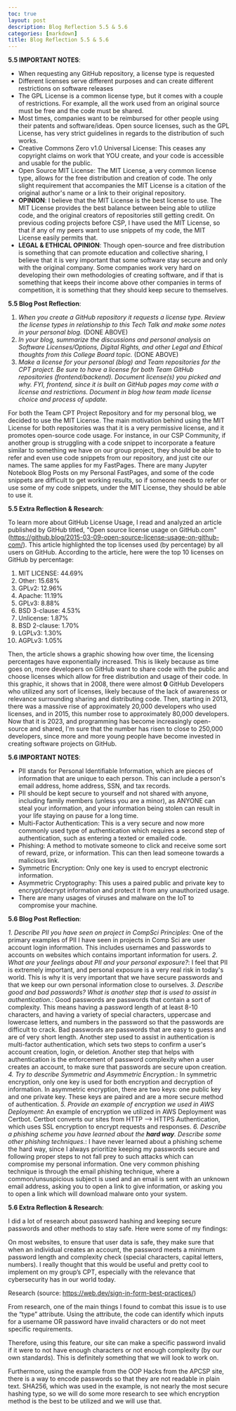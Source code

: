```yaml
---
toc: true
layout: post
description: Blog Reflection 5.5 & 5.6
categories: [markdown]
title: Blog Reflection 5.5 & 5.6
---
```




**5.5 IMPORTANT NOTES**:

- When requesting any GitHub repository, a license type is requested
- Different licenses serve different purposes and can create different restrictions on software releases
- The GPL License is a common license type, but it comes with a couple of restrictions. For example, all the work used from an original source must be free and the code must be shared.
- Most times, companies want to be reimbursed for other people using their patents and software/ideas. Open source licenses, such as the GPL License, has very strict guidelines in regards to the distribution of such works.
- Creative Commons Zero v1.0 Universal License: This ceases any copyright claims on work that YOU create, and your code is accessible and usable for the public.
- Open Source MIT License: The MIT License, a very common license type, allows for the free distribution and creation of code. The only slight requirement that accompanies the MIT License is a citation of the original author's name or a link to their original repository. 
- **OPINION**: I believe that the MIT License is the best license to use. The MIT License provides the best balance between being able to utilize code, and the original creators of repositories still getting credit. On previous coding projects before CSP, I have used the MIT License, so that if any of my peers want to use snippets of my code, the MIT License easily permits that. 
- **LEGAL & ETHICAL OPINION**: Though open-source and free distribution is something that can promote education and collective sharing, I believe that it is very important that some software stay secure and only with the original company. Some companies work very hard on developing their own methodologies of creating software, and if that is something that keeps their income above other companies in terms of competition, it is something that they should keep secure to themselves. 

**5.5 Blog Post Reflection**:

1. *When you create a GitHub repository it requests a license type. Review the license types in relationship to this Tech Talk and make some notes in your personal blog.* (DONE ABOVE)
2. *In your blog, summarize the discussions and personal analysis on Software Licenses/Options, Digital Rights, and other Legal and Ethical thoughts from this College Board topic.* (DONE ABOVE)
3. *Make a license for your personal (blog) and Team repositories for the CPT project. Be sure to have a license for both Team GitHub repositories (frontend/backend). Document license(s) you picked and why. FYI, frontend, since it is built on GitHub pages may come with a license and restrictions. Document in blog how team made license choice and process of update.*

For both the Team CPT Project Repository and for my personal blog, we decided to use the MIT License. The main motivation behind using the MIT License for both repositories was that it is a very permissive license, and it promotes open-source code usage. For instance, in our CSP Community, if another group is struggling with a code snippet to incorporate a feature similar to something we have on our group project, they should be able to refer and even use code snippets from our repository, and just cite our names. The same applies for my FastPages. There are many Jupyter Notebook Blog Posts on my Personal FastPages, and some of the code snippets are difficult to get working results, so if someone needs to refer or use some of my code snippets, under the MIT License, they should be able to use it.



**5.5 Extra Reflection & Research**:

To learn more about GitHub License Usage, I read and analyzed an article published by GitHub titled, "Open source license usage on GitHub.com" (https://github.blog/2015-03-09-open-source-license-usage-on-github-com/). This article highlighted the top licenses used (by percentage) by all users on GitHub. According to the article, here were the top 10 licenses on GitHub by percentage:

1. MIT LICENSE: 44.69%
2. Other: 15.68%
3. GPLv2: 12.96%
4. Apache: 11.19%
5. GPLv3: 8.88%
6. BSD 3-clause: 4.53%
7. Unlicense: 1.87%
8. BSD 2-clause: 1.70%
9. LGPLv3: 1.30%
10. AGPLv3: 1.05%

Then, the article shows a graphic showing how over time, the licensing percentages have exponentially increased. This is likely because as time goes on, more developers on GitHub want to share code with the public and choose licenses which allow for free distribution and usage of their code. In this graphic, it shows that in 2008, there were almost **0** GitHub Developers who utilized any sort of licenses, likely because of the lack of awareness or relevance surrounding sharing and distributing code. Then, starting in 2013, there was a massive rise of approximately 20,000 developers who used licenses, and in 2015, this number rose to approximately 80,000 developers. Now that it is 2023, and programming has become increasingly open-source and shared, I'm sure that the number has risen to close to 250,000 developers, since more and more young people have become invested in creating software projects on GitHub.



**5.6 IMPORTANT NOTES**:

- PII stands for Personal Identifiable Information, which are pieces of information that are unique to each person. This can include a person's email address, home address, SSN, and tax records.
- PII should be kept secure to yourself and not shared with anyone, including family members (unless you are a minor), as ANYONE can steal your information, and your information being stolen can result in your life staying on pause for a long time.
- Multi-Factor Authentication: This is a very secure and now more commonly used type of authentication which requires a second step of authentication, such as entering a texted or emailed code. 
- Phishing: A method to motivate someone to click and receive some sort of reward, prize, or information. This can then lead someone towards a malicious link.
- Symmetric Encryption: Only one key is used to encrypt electronic information.
- Asymmetric Cryptography: This uses a paired public and private key to encrypt/decrypt information and protect it from any unauthorized usage.
- There are many usages of viruses and malware on the IoT to compromise your machine. 



**5.6 Blog Post Reflection**:

*1. Describe PII you have seen on project in CompSci Principles*: One of the primary examples of PII I have seen in projects in Comp Sci are user account login information. This includes usernames and passwords to accounts on websites which contains important information for users. 
*2. What are your feelings about PII and your personal exposure?*: I feel that PII is extremely important, and personal exposure is a very real risk in today's world. This is why it is very important that we have secure passwords and that we keep our own personal information close to ourselves. 
*3. Describe good and bad passwords? What is another step that is used to assist in authentication.*: Good passwords are passwords that contain a sort of complexity. This means having a password length of at least 8-10 characters, and having a variety of special characters, uppercase and lowercase letters, and numbers in the password so that the passwords are difficult to crack. Bad passwords are passwords that are easy to guess and are of very short length. Another step used to assist in authentication is multi-factor authentication, which sets two steps to confirm a user's account creation, login, or deletion. Another step that helps with authentication is the enforcement of password complexity when a user creates an account, to make sure that passwords are secure upon creation.
*4. Try to describe Symmetric and Asymmetric Encryption.*: In symmetric encryption, only one key is used for both encryption and decryption of information. In asymmetric encryption, there are two keys: one public key and one private key. These keys are paired and are a more secure method of authentication. 
*5. Provide an example of encryption we used in AWS Deployment*: An example of encryption we utilized in AWS Deployment was Certbot. Certbot converts our sites from HTTP --> HTTPS Authentication, which uses SSL encryption to encrypt requests and responses. 
*6. Describe a phishing scheme you have learned about the **hard way**. Describe some other phishing techniques.*: I have never learned about a phishing scheme the hard way, since I always prioritize keeping my passwords secure and following proper steps to not fall prey to such attacks which can compromise my personal information. One very common phishing technique is through the email phishing technique, where a common/unsuspicious subject is used and an email is sent with an unknown email address, asking you to open a link to give information, or asking you to open a link which will download malware onto your system. 

**5.6 Extra Reflection & Research**:

I did a lot of research about password hashing and keeping secure passwords and other methods to stay safe. Here were some of my findings:

On most websites, to ensure that user data is safe, they make sure that when an individual creates an account, the password meets a minimum password length and complexity check (special characters, capital letters, numbers). I really thought that this would be useful and pretty cool to implement on my group’s CPT, especially with the relevance that cybersecurity has in our world today.

Research (source: https://web.dev/sign-in-form-best-practices/)

From research, one of the main things I found to combat this issue is to use the “type” attribute. Using the attribute, the code can identify which inputs for a username OR password have invalid characters or do not meet specific requirements.

Therefore, using this feature, our site can make a specific password invalid if it were to not have enough characters or not enough complexity (by our own standards). This is definitely something that we will look to work on.

Furthermore, using the example from the OOP Hacks from the APCSP site, there is a way to encode passwords so that they are not readable in plain text. SHA256, which was used in the example, is not nearly the most secure hashing type, so we will do some more research to see which encryption method is the best to be utilized and we will use that.
